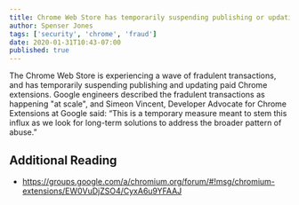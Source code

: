 ```yaml
---
title: Chrome Web Store has temporarily suspending publishing or updating paid Chrome extensions
author: Spenser Jones
tags: ['security', 'chrome', 'fraud']
date: 2020-01-31T10:43-07:00
published: true
---
```

The Chrome Web Store is experiencing a wave of fradulent transactions, and has temporarily suspending publishing and updating paid Chrome extensions. Google engineers described the fradulent transactions as happening "at scale", and Simeon Vincent, Developer Advocate for Chrome Extensions at Google said: “This is a temporary measure meant to stem this influx as we look for long-term solutions to address the broader pattern of abuse.”

## Additional Reading

* https://groups.google.com/a/chromium.org/forum/#!msg/chromium-extensions/EW0VuDjZSO4/CyxA6u9YFAAJ
